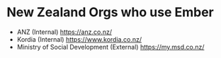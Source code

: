 New Zealand Orgs who use Ember
====================================

- ANZ (Internal) https://anz.co.nz/
- Kordia (Internal) https://www.kordia.co.nz/
- Ministry of Social Development (External) https://my.msd.co.nz/
